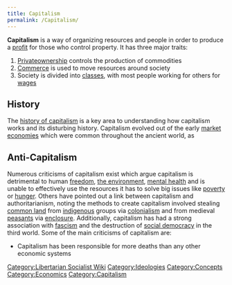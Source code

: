 ```yaml
---
title: Capitalism
permalink: /Capitalism/
---
```


**Capitalism** is a way of organizing resources and people in order to
produce a [profit](Surplus_Value.md "wikilink") for those who control
property. It has three major traits:

1.  [Privateownership](Private_Property.md "wikilink") controls the
    production of commodities
2.  [Commerce](Markets.md "wikilink") is used to move resources around
    society
3.  Society is divided into [classes](Class.md "wikilink"), with most
    people working for others for [wages](Wage_Labour.md "wikilink")

## History

The [history of capitalism](History_of_Capitalism.md "wikilink") is a key
area to understanding how capitalism works and its disturbing history.
Capitalism evolved out of the early [market
economies](Markets.md "wikilink") which were common throughout the ancient
world, as

## Anti-Capitalism

Numerous criticisms of capitalism exist which argue capitalism is
detrimental to human [freedom](freedom.md "wikilink"), [the
environment](Ecocide.md "wikilink"), [mental
health](Mental_Health.md "wikilink") and is unable to effectively use the
resources it has to solve big issues like [poverty](poverty.md "wikilink")
or [hunger](hunger.md "wikilink"). Others have pointed out a link between
capitalism and authoritarianism, noting the methods to create capitalism
involved stealing [common land](Commons.md "wikilink") from
[indigenous](Indigenous_People.md "wikilink") groups via
[colonialism](colonialism.md "wikilink") and from medieval
[peasants](peasants.md "wikilink") via [enclosure](enclosure.md "wikilink").
Additionally, capitalism has had a strong association with
[fascism](fascism.md "wikilink") and the destruction of [social
democracy](Social_Democracy.md "wikilink") in the third world. Some of the
main criticisms of capitalism are:

- Capitalism has been responsible for more deaths than any other
  economic systems

[Category:Libertarian Socialist
Wiki](Category:Libertarian_Socialist_Wiki.md "wikilink")
[Category:Ideologies](Category:Ideologies.md "wikilink")
[Category:Concepts](Category:Concepts.md "wikilink")
[Category:Economics](Category:Economics.md "wikilink")
[Category:Capitalism](Category:Capitalism.md "wikilink")